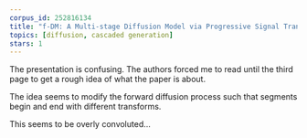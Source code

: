 ```yaml
---
corpus_id: 252816134
title: "f-DM: A Multi-stage Diffusion Model via Progressive Signal Transformation"
topics: [diffusion, cascaded generation]
stars: 1
---
```


The presentation is confusing. The authors forced me to read until the third page to get a rough idea of what the paper is about.

The idea seems to modify the forward diffusion process such that segments begin and end with different transforms.

This seems to be overly convoluted...